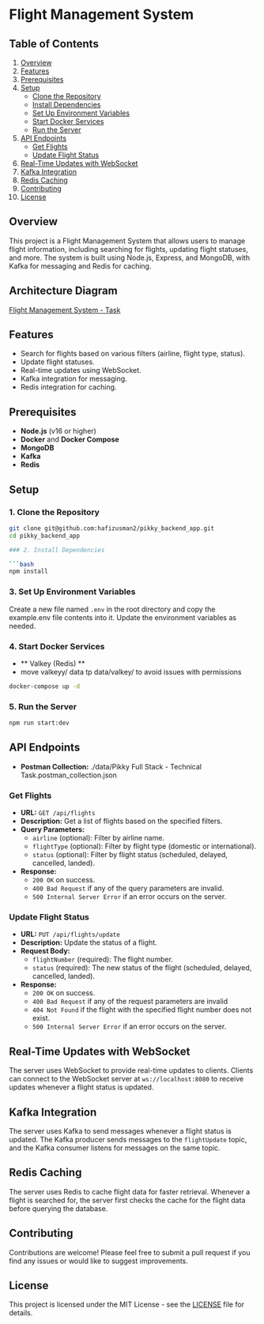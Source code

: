 # Flight Management System

## Table of Contents

1. [Overview](#overview)
2. [Features](#features)
3. [Prerequisites](#prerequisites)
4. [Setup](#setup)
   - [Clone the Repository](#1-clone-the-repository)
   - [Install Dependencies](#2-install-dependencies)
   - [Set Up Environment Variables](#3-set-up-environment-variables)
   - [Start Docker Services](#4-start-docker-services)
   - [Run the Server](#5-run-the-server)
5. [API Endpoints](#api-endpoints)
   - [Get Flights](#get-flights)
   - [Update Flight Status](#update-flight-status)
6. [Real-Time Updates with WebSocket](#real-time-updates-with-websocket)
7. [Kafka Integration](#kafka-integration)
8. [Redis Caching](#redis-caching)
9. [Contributing](#contributing)
10. [License](#license)

## Overview

This project is a Flight Management System that allows users to manage flight information, including searching for flights, updating flight statuses, and more. The system is built using Node.js, Express, and MongoDB, with Kafka for messaging and Redis for caching.

## Architecture Diagram

[Flight Management System - Task](https://excalidraw.com/#json=iTWKvErlybK657j-MyHYl,y8c8AxnWcW9O5XiP0BfjPw)

## Features

- Search for flights based on various filters (airline, flight type, status).
- Update flight statuses.
- Real-time updates using WebSocket.
- Kafka integration for messaging.
- Redis integration for caching.

## Prerequisites

- **Node.js** (v16 or higher)
- **Docker** and **Docker Compose**
- **MongoDB**
- **Kafka**
- **Redis**

## Setup

### 1. Clone the Repository

````bash
git clone git@github.com:hafizusman2/pikky_backend_app.git
cd pikky_backend_app

### 2. Install Dependencies

```bash
npm install
````

### 3. Set Up Environment Variables

Create a new file named `.env` in the root directory and copy the example.env file contents into it. Update the environment variables as needed.

### 4. Start Docker Services

- ** Valkey (Redis) **
- move valkeyy/ data tp data/valkey/ to avoid issues with permissions

```bash
docker-compose up -d
```

### 5. Run the Server

```bash
npm run start:dev
```

## API Endpoints

- **Postman Collection:** ./data/Pikky Full Stack - Technical Task.postman_collection.json

### Get Flights

- **URL:** `GET /api/flights`
- **Description:** Get a list of flights based on the specified filters.
- **Query Parameters:**
  - `airline` (optional): Filter by airline name.
  - `flightType` (optional): Filter by flight type (domestic or international).
  - `status` (optional): Filter by flight status (scheduled, delayed, cancelled, landed).
- **Response:**
  - `200 OK` on success.
  - `400 Bad Request` if any of the query parameters are invalid.
  - `500 Internal Server Error` if an error occurs on the server.

### Update Flight Status

- **URL:** `PUT /api/flights/update`
- **Description:** Update the status of a flight.
- **Request Body:**
  - `flightNumber` (required): The flight number.
  - `status` (required): The new status of the flight (scheduled, delayed, cancelled, landed).
- **Response:**
  - `200 OK` on success.
  - `400 Bad Request` if any of the request parameters are invalid
  - `404 Not Found` if the flight with the specified flight number does not exist.
  - `500 Internal Server Error` if an error occurs on the server.

## Real-Time Updates with WebSocket

The server uses WebSocket to provide real-time updates to clients. Clients can connect to the WebSocket server at `ws://localhost:8080` to receive updates whenever a flight status is updated.

## Kafka Integration

The server uses Kafka to send messages whenever a flight status is updated. The Kafka producer sends messages to the `flightUpdate` topic, and the Kafka consumer listens for messages on the same topic.

## Redis Caching

The server uses Redis to cache flight data for faster retrieval. Whenever a flight is searched for, the server first checks the cache for the flight data before querying the database.

## Contributing

Contributions are welcome! Please feel free to submit a pull request if you find any issues or would like to suggest improvements.

## License

This project is licensed under the MIT License - see the [LICENSE](LICENSE) file for details.
